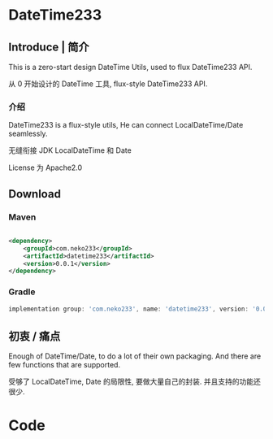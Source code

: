 # DateTime233



## Introduce | 简介

This is a zero-start design DateTime Utils, used to flux DateTime233 API.

从 0 开始设计的 DateTime 工具, flux-style DateTime233 API.



### 介绍

DateTime233 is a flux-style utils, He can connect LocalDateTime/Date seamlessly.

无缝衔接 JDK LocalDateTime 和 Date

License 为 Apache2.0

## Download

### Maven

```xml

<dependency>
    <groupId>com.neko233</groupId>
    <artifactId>datetime233</artifactId>
    <version>0.0.1</version>
</dependency>

```

### Gradle

```groovy
implementation group: 'com.neko233', name: 'datetime233', version: '0.0.1'
```

## 初衷 / 痛点

Enough of DateTime/Date, to do a lot of their own packaging. And there are few functions that are supported.

受够了 LocalDateTime, Date 的局限性, 要做大量自己的封装. 并且支持的功能还很少. 


# Code 

```java


```


